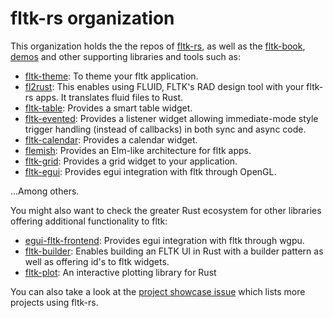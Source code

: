 # fltk-rs organization

This organization holds the the repos of [fltk-rs](https://github.com/fltk-rs/fltk-rs), as well as the [fltk-book](https://fltk-rs.github.io/fltk-book/), [demos](https://github.com/fltk-rs/demos) and other supporting libraries and tools such as:
- [fltk-theme](https://github.com/fltk-rs/fltk-theme): To theme your fltk application.
- [fl2rust](https://github.com/fltk-rs/fl2rust): This enables using FLUID, FLTK's RAD design tool with your fltk-rs apps. It translates fluid files to Rust.
- [fltk-table](https://github.com/fltk-rs/fltk-table): Provides a smart table widget.
- [fltk-evented](https://github.com/fltk-rs/fltk-evented): Provides a listener widget allowing immediate-mode style trigger handling (instead of callbacks) in both sync and async code.
- [fltk-calendar](https://github.com/fltk-rs/fltk-calendar): Provides a calendar widget.
- [flemish](https://github.com/fltk-rs/flemish): Provides an Elm-like architecture for fltk apps.
- [fltk-grid](https://github.com/fltk-rs/fltk-grid): Provides a grid widget to your application.
- [fltk-egui](https://github.com/fltk-rs/fltk-egui): Provides egui integration with fltk through OpenGL.

...Among others.

You might also want to check the greater Rust ecosystem for other libraries offering additional functionality to fltk:
- [egui-fltk-frontend](https://github.com/Ar37-rs/egui-fltk-frontend): Provides egui integration with fltk through wgpu.
- [fltk-builder](https://github.com/swip3798/fltk-builder): Enables building an FLTK UI in Rust with a builder pattern as well as offering id's to fltk widgets.
- [fltk-plot](https://github.com/GuzTech/fltk-plot): An interactive plotting library for Rust

You can also take a look at the [project showcase issue](https://github.com/fltk-rs/fltk-rs/issues/418) which lists more projects using fltk-rs.
